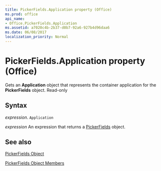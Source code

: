 ```yaml
---
title: PickerFields.Application property (Office)
ms.prod: office
api_name:
- Office.PickerFields.Application
ms.assetid: a7020c4b-2b37-d0b7-92a6-927b4d96daa6
ms.date: 06/08/2017
localization_priority: Normal
---
```



# PickerFields.Application property (Office)

Gets an  **Application** object that represents the container application for the **PickerFields** object. Read-only


## Syntax

_expression_. `Application`

 _expression_ An expression that returns a [PickerFields](Office.PickerFields.md) object.


## See also


[PickerFields Object](Office.PickerFields.md)



[PickerFields Object Members](./overview/Library-Reference/pickerfields-members-office.md)

